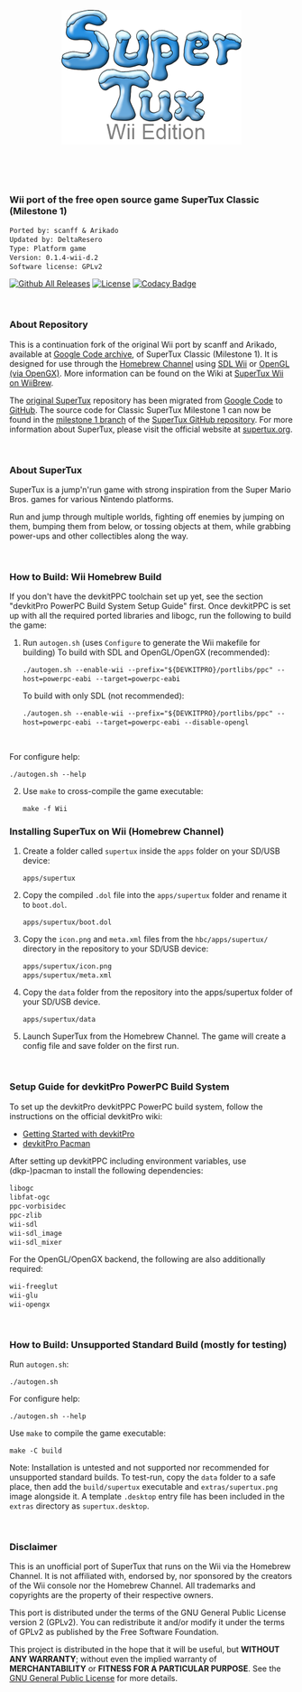 <p align="center">
  <img src="https://raw.githubusercontent.com/DeltaResero/SuperTux-Wii/master/data/images/title/logo.png" alt="SuperTux-Wii">
</p>

&nbsp;

&nbsp;

### Wii port of the free open source game SuperTux Classic (Milestone 1)

```
Ported by: scanff & Arikado
Updated by: DeltaResero
Type: Platform game
Version: 0.1.4-wii-d.2
Software license: GPLv2
```

[![Github All Releases](https://img.shields.io/github/downloads/DeltaResero/SuperTux-Wii/total.svg?maxAge=2592000)](https://github.com/DeltaResero/SuperTux-Wii)
[![License](https://img.shields.io/badge/license-GPLv2-blue.svg)](https://raw.githubusercontent.com/DeltaResero/SuperTux-Wii/master/LICENSE)
[![Codacy Badge](https://app.codacy.com/project/badge/Grade/f30877382d024e0c8f7768bd08f5211f)](
https://app.codacy.com/gh/DeltaResero/SuperTux-Wii/dashboard?utm_source=gh&utm_medium=referral&utm_content=&utm_campaign=Badge_grade)

&nbsp;

### About Repository

This is a continuation fork of the original Wii port by scanff and Arikado, available at
[Google Code archive](https://code.google.com/archive/p/supertux-wii), of SuperTux Classic
(Milestone 1). It is designed for use through the
[Homebrew Channel](http://wiibrew.org/wiki/Homebrew_Channel) using
[SDL Wii](https://wiibrew.org/wiki/SDL_Wii) or [OpenGL (via OpenGX)](https://github.com/devkitPro/opengx). More information can be found on the
Wiki at [SuperTux Wii on WiiBrew](http://wiibrew.org/wiki/SuperTux_Wii).

The [original SuperTux](https://code.google.com/p/supertux) repository has been migrated from
[Google Code](https://code.google.com) to [GitHub](https://github.com). The source code for Classic
SuperTux Milestone 1 can now be found in the [milestone 1 branch](https://github.com/SuperTux/supertux/tree/supertux-milestone1)
of the [SuperTux GitHub repository](https://github.com/SuperTux/supertux).
For more information about SuperTux, please visit the official website at [supertux.org](https://www.supertux.org).

&nbsp;

### About SuperTux

SuperTux is a jump'n'run game with strong inspiration from the Super Mario Bros.
games for various Nintendo platforms.

Run and jump through multiple worlds, fighting off enemies by jumping on them,
bumping them from below, or tossing objects at them, while grabbing power-ups and
other collectibles along the way.

&nbsp;

### How to Build: Wii Homebrew Build

If you don't have the devkitPPC toolchain set up yet, see the section
"devkitPro PowerPC Build System Setup Guide" first. Once devkitPPC is set up
with all the required ported libraries and libogc, run the following to build
the game:

1. Run `autogen.sh` (uses `Configure` to generate the Wii makefile for building)
   To build with SDL and OpenGL/OpenGX (recommended):
   ```
   ./autogen.sh --enable-wii --prefix="${DEVKITPRO}/portlibs/ppc" --host=powerpc-eabi --target=powerpc-eabi
   ```
   To build with only SDL (not recommended):
   ```
   ./autogen.sh --enable-wii --prefix="${DEVKITPRO}/portlibs/ppc" --host=powerpc-eabi --target=powerpc-eabi --disable-opengl
   ```

&nbsp;

   For configure help:
   ```
   ./autogen.sh --help
   ```

2. Use `make` to cross-compile the game executable:
   ```
   make -f Wii
   ```

### Installing SuperTux on Wii (Homebrew Channel)

1. Create a folder called `supertux` inside the `apps` folder on your SD/USB device:
   ```
   apps/supertux
   ```

2. Copy the compiled `.dol` file into the `apps/supertux` folder and rename it to `boot.dol`.
   ```
   apps/supertux/boot.dol
   ```

3. Copy the `icon.png` and `meta.xml` files from the `hbc/apps/supertux/` directory in the repository to your SD/USB device:
   ```
   apps/supertux/icon.png
   apps/supertux/meta.xml
   ```

4. Copy the `data` folder from the repository into the apps/supertux folder of your SD/USB device.
   ```
   apps/supertux/data
   ```

5. Launch SuperTux from the Homebrew Channel. The game will create a config file and save folder on the first run.

&nbsp;

### Setup Guide for devkitPro PowerPC Build System

To set up the devkitPro devkitPPC PowerPC build system, follow the
instructions on the official devkitPro wiki:

- [Getting Started with devkitPro](https://devkitpro.org/wiki/Getting_Started)
- [devkitPro Pacman](https://devkitpro.org/wiki/devkitPro_pacman)

After setting up devkitPPC including environment variables, use (dkp-)pacman
to install the following dependencies:
```
libogc
libfat-ogc
ppc-vorbisidec
ppc-zlib
wii-sdl
wii-sdl_image
wii-sdl_mixer
```

For the OpenGL/OpenGX backend, the following are also additionally required:
```
wii-freeglut
wii-glu
wii-opengx
```

&nbsp;

### How to Build: Unsupported Standard Build (mostly for testing)

Run `autogen.sh`:
```
./autogen.sh
```
For configure help:
```
./autogen.sh --help
```

Use `make` to compile the game executable:
```
make -C build
```

Note: Installation is untested and not supported nor recommended for unsupported standard builds.
To test-run, copy the `data` folder to a safe place, then add the `build/supertux` executable
and `extras/supertux.png` image alongside it. A template `.desktop` entry file has been
included in the `extras` directory as `supertux.desktop`.

&nbsp;

### Disclaimer

This is an unofficial port of SuperTux that runs on the Wii via the Homebrew Channel.
It is not affiliated with, endorsed by, nor sponsored by the creators of the Wii console
nor the Homebrew Channel. All trademarks and copyrights are the property of their
respective owners.

This port is distributed under the terms of the GNU General Public License version 2
(GPLv2). You can redistribute it and/or modify it under the terms of GPLv2 as published
by the Free Software Foundation.

This project is distributed in the hope that it will be useful, but **WITHOUT ANY WARRANTY**;
without even the implied warranty of **MERCHANTABILITY** or **FITNESS FOR A PARTICULAR PURPOSE**.
See the [GNU General Public License](https://www.gnu.org/licenses/gpl-2.0.en.html) for
more details.
